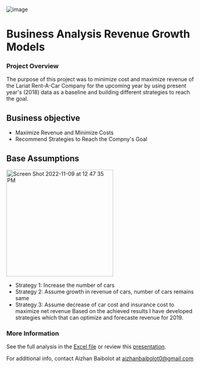 ![image](https://user-images.githubusercontent.com/98500457/200938878-4037ac3f-18af-45a7-b2dc-42bb28bfddbf.png)
# **Business Analysis Revenue Growth Models**
### Project Overview <p>
The purpose of this  project was to minimize cost and maximize revenue of the Lariat Rent-A-Car Company for the upcoming year by using present year's (2018) data as a baseline and building different strategies to reach the goal. 
## Business objective
* Maximize Revenue and Minimize Costs
* Recommend Strategies to Reach the Compny's Goal
  
## Base Assumptions 
<img width="280" alt="Screen Shot 2022-11-09 at 12 47 35 PM" src="https://user-images.githubusercontent.com/98500457/200938614-dcd4e9ba-c9e6-4c30-9459-8d3784ba9757.png">
  
* Strategy 1: Increase the number of cars
* Strategy 2: Assume growth in revenue of cars, number of cars remains same
* Strategy 3: Assume decrease of car cost and insurance cost to maximize net revenue
Based on the achieved results I have developed strategies which that can optimize and forecaste revenue for 2019. 

### More Information
See the full analysis in the [Excel file](https://1drv.ms/x/s!Aq0hO2ADWvnDgRgk7AValxXS06hH) or review this [presentation](https://github.com/Aizhanbaibolot/Car_Rental/blob/main/Case%20study_Lariat.pdf).

For additional info, contact Aizhan Baibolot at []()aizhanbaibolot0@gmail.com

